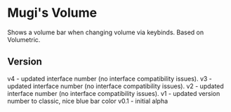# Mugi's Volume

Shows a volume bar when changing volume via keybinds. Based on Volumetric.

## Version

v4 - updated interface number (no interface compatibility issues).
v3 - updated interface number (no interface compatibility issues).
v2 - updated interface number (no interface compatibility issues).
v1 - updated version number to classic, nice blue bar color
v0.1 - initial alpha
